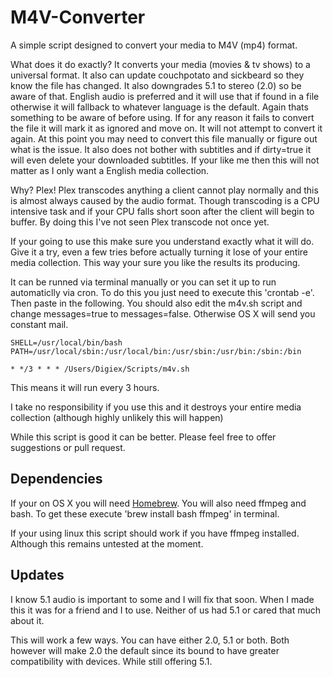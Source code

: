 M4V-Converter
=============

A simple script designed to convert your media to M4V (mp4) format.

What does it do exactly? It converts your media (movies & tv shows) to a universal format. It also can update couchpotato and sickbeard so they know the file has changed. It also downgrades 5.1 to stereo (2.0) so be aware of that. English audio is preferred and it will use that if found in a file otherwise it will fallback to whatever language is the default. Again thats something to be aware of before using. If for any reason it fails to convert the file it will mark it as ignored and move on. It will not attempt to convert it again. At this point you may need to convert this file manually or figure out what is the issue. It also does not bother with subtitles and if dirty=true it will even delete your downloaded subtitles. If your like me then this will not matter as I only want a English media collection.

Why? Plex! Plex transcodes anything a client cannot play normally and this is almost always caused by the audio format. Though transcoding is a CPU intensive task and if your CPU falls short soon after the client will begin to buffer. By doing this I've not seen Plex transcode not once yet.

If your going to use this make sure you understand exactly what it will do. Give it a try, even a few tries before actually turning it lose of your entire media collection. This way your sure you like the results its producing.

It can be runned via terminal manually or you can set it up to run automaticlly via cron. To do this you just need to execute this 'crontab -e'. Then paste in the following. You should also edit the m4v.sh script and change messages=true to messages=false. Otherwise OS X will send you constant mail.

	SHELL=/usr/local/bin/bash
	PATH=/usr/local/sbin:/usr/local/bin:/usr/sbin:/usr/bin:/sbin:/bin

	* */3 * * * /Users/Digiex/Scripts/m4v.sh

This means it will run every 3 hours.

I take no responsibility if you use this and it destroys your entire media collection (although highly unlikely this will happen)

While this script is good it can be better. Please feel free to offer suggestions or pull request.

Dependencies
------------

If your on OS X you will need [Homebrew](http://brew.sh). You will also need ffmpeg and bash. To get these execute 'brew install bash ffmpeg' in terminal.

If your using linux this script should work if you have ffmpeg installed. Although this remains untested at the moment.

Updates
-------

I know 5.1 audio is important to some and I will fix that soon. When I made this it was for a friend and I to use. Neither of us had 5.1 or cared that much about it.

This will work a few ways. You can have either 2.0, 5.1 or both. Both however will make 2.0 the default since its bound to have greater compatibility with devices. While still offering 5.1.